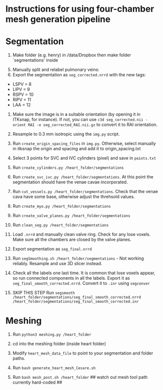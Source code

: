 Instructions for using four-chamber mesh generation pipeline
=========================================================================================================

Segmentation
=========================================================================================================
1) Make folder (e.g. henry) in /data/Dropbox then make folder `segmentations' inside
<!-- 2) Copy `points.txt`, `labels.txt`, `origin_spacing.txt` and `origin_spacing_labels.txt` templates into `segmentations` folder (currently in `h_templates` folder) -->
5) Manually split and relabel pulmonary veins:
6) Export the segmentation as `seg_corrected.nrrd` with the new tags:
- LSPV = 8
- LIPV = 9
- RSPV = 10
- RIPV = 11
- LAA = 12
1) Make sure the image is in a suitable orientation (by opening it in ITKsnap, for instance). If not, you can use `c3d seg_corrected.nii -orient RAI -o seg_corrected_RAI.nii.gz` to convert it to RAI orientation.
5) Resample to 0.3 mm isotropic using the `img.py` script.

6) Run `create_origin_spacing_files` in `img.py`. Otherwise, select manually in itksnap the origin and spacing and add it to origin_spacing.txt

9) Select 3 points for SVC and IVC cylinders (pixel) and save in `points.txt`

11) Run `create_cylinders.py /heart_folder/segmentations`

12) Run `create_svc_ivc.py /heart_folder/segmentations`. At this point the segmentation should have the venae cavae incorporated.

1) Run `cut_vessels.py /heart_folder/segmentations`. Check that the venae cava have some base, otherwise adjust the threhsold values. 

17) Run `create_myo.py /heart_folder/segmentations`

19) Run `create_valve_planes.py /heart_folder/segmentations`

20) Run `clean_seg.py /heart_folder/segmentations`

21) Load `.nrrd` and manually clean valve ring. Check for any lose voxels. Make sure all the chambers are closed by the valve planes.
22) Export segmentation as `seg_final.nrrd`

23) Run `segSmoothing.sh /heart_folder/segmentations` - Not working reliably. Resample and use 3D slicer instead.

23) Check all the labels one last time. It is common that lose voxels appear, so run connected components in all the labels. Export it as `seg_final_smooth_corrected.nrrd`. Convert it to `.inr` using `segconver`
24) SKIP THIS STEP Run `segsmooth /heart_folder/segmentations/seg_final_smooth_corrected.nrrd /heart_folder/segmentations/seg_final_smooth_corrected.inr`

Meshing
=========================================================================================================
1) Run `python3 meshing.py /heart_folder`

2) cd into the meshing folder (inside heart folder)
2) Modify `heart_mesh_data_file` to point to your segmentation and folder paths.
3) Run `bash generate_heart_mesh_Cesare.sh`

4) Run `bash mesh_post.sh /heart_folder` ## watch out mesh tool path currently hard-coded ##















